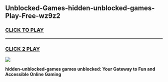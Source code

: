 
## Unblocked-Games-hidden-unblocked-games-Play-Free-wz9z2
<h3>
<a href="https://premium76.site?title=hidden-unblocked-games&ref=10A">CLICK TO PLAY</a></h3>
<hr>

<h3>
<a href="https://premium76.site?title=hidden-unblocked-games&ref=10A">CLICK 2 PLAY</a>
  
</h3>

<a href="https://premium76.site?title=hidden-unblocked-games&ref=10A"><img src="https://clearcache.store/games.png"></a>


**hidden-unblocked-games games unblocked: Your Gateway to Fun and Accessible Online Gaming**
